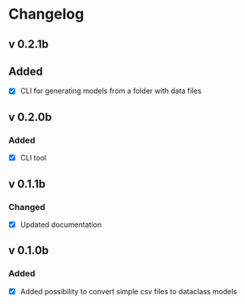 # Changelog

## v 0.2.1b
## Added
- [x] CLI for generating models from a folder with data files
   

## v 0.2.0b
### Added
 - [x] CLI tool

## v 0.1.1b
### Changed
- [x] Updated documentation
 
## v 0.1.0b
### Added
- [x] Added possibility to convert simple csv files to dataclass models
